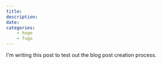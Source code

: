 ```yaml
---
title: 
description: 
date: 
categories:
    - hoge
    - fugo
---
```


I'm writing this post to test out the blog post creation process.
